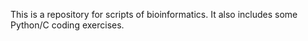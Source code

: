 This is a repository for scripts of bioinformatics. It also includes some Python/C coding exercises.

